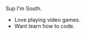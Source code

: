 Sup I'm South.
- Love playing video games.
- Want learn how to code.

<!---
SouthwesternLaw/SouthwesternLaw is a ✨ special ✨ repository because its `README.md` (this file) appears on your GitHub profile.
You can click the Preview link to take a look at your changes.
--->
